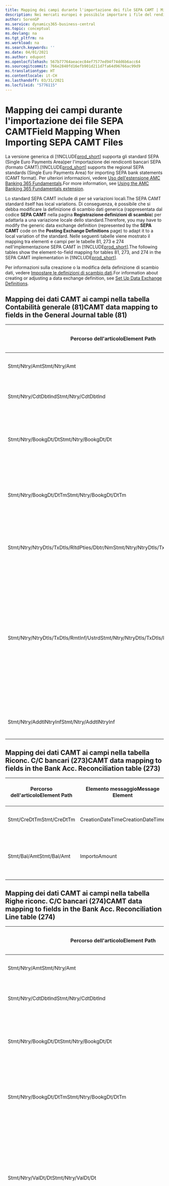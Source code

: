 ```yaml
---
title: Mapping dei campi durante l'importazione dei file SEPA CAMT | Microsoft Docs
description: Nei mercati europei è possibile importare i file del rendiconto bancario negli standard SEPA (Single Euro Payments Area) locali.
author: SorenGP
ms.service: dynamics365-business-central
ms.topic: conceptual
ms.devlang: na
ms.tgt_pltfrm: na
ms.workload: na
ms.search.keywords: ''
ms.date: 04/01/2021
ms.author: edupont
ms.openlocfilehash: 567b77764aeacec84ef7577ed94f74dd6b6acc64
ms.sourcegitcommit: 766e2840fd16efb901d211d7fa64d96766ac99d9
ms.translationtype: HT
ms.contentlocale: it-CH
ms.lasthandoff: 03/31/2021
ms.locfileid: "5776115"
---
```

# <a name="field-mapping-when-importing-sepa-camt-files"></a><span data-ttu-id="346be-103">Mapping dei campi durante l'importazione dei file SEPA CAMT</span><span class="sxs-lookup"><span data-stu-id="346be-103">Field Mapping When Importing SEPA CAMT Files</span></span>
<span data-ttu-id="346be-104">La versione generica di [!INCLUDE[prod_short](includes/prod_short.md)] supporta gli standard SEPA (Single Euro Payments Area)per l'importazione dei rendiconti bancari SEPA (formato CAMT).</span><span class="sxs-lookup"><span data-stu-id="346be-104">[!INCLUDE[prod_short](includes/prod_short.md)] supports the regional SEPA standards (Single Euro Payments Area) for importing SEPA bank statements (CAMT format).</span></span> <span data-ttu-id="346be-105">Per ulteriori informazioni, vedere [Uso dell'estensione AMC Banking 365 Fundamentals](ui-extensions-amc-banking.md).</span><span class="sxs-lookup"><span data-stu-id="346be-105">For more information, see [Using the AMC Banking 365 Fundamentals extension](ui-extensions-amc-banking.md).</span></span>  

 <span data-ttu-id="346be-106">Lo standard SEPA CAMT include di per sé variazioni locali.</span><span class="sxs-lookup"><span data-stu-id="346be-106">The SEPA CAMT standard itself has local variations.</span></span> <span data-ttu-id="346be-107">Di conseguenza, è possibile che si debba modificare la definizione di scambio dati generica (rappresentata dal codice **SEPA CAMT** nella pagina **Registrazione definizioni di scambio**) per adattarla a una variazione locale dello standard.</span><span class="sxs-lookup"><span data-stu-id="346be-107">Therefore, you may have to modify the generic data exchange definition (represented by the **SEPA CAMT** code on the **Posting Exchange Definitions** page) to adapt it to a local variation of the standard.</span></span> <span data-ttu-id="346be-108">Nelle seguenti tabelle viene mostrato il mapping tra elementi e campi per le tabelle 81, 273 e 274 nell'implementazione SEPA CAMT in [!INCLUDE[prod_short](includes/prod_short.md)].</span><span class="sxs-lookup"><span data-stu-id="346be-108">The following tables show the element-to-field mapping for tables 81, 273, and 274 in the SEPA CAMT implementation in [!INCLUDE[prod_short](includes/prod_short.md)].</span></span>  

 <span data-ttu-id="346be-109">Per informazioni sulla creazione o la modifica della definizione di scambio dati, vedere [Impostare le definizioni di scambio dati](across-how-to-set-up-data-exchange-definitions.md).</span><span class="sxs-lookup"><span data-stu-id="346be-109">For information about creating or adjusting a data exchange definition, see [Set Up Data Exchange Definitions](across-how-to-set-up-data-exchange-definitions.md).</span></span>  

## <a name="camt-data-mapping-to-fields-in-the-general-journal-table-81"></a><span data-ttu-id="346be-110">Mapping dei dati CAMT ai campi nella tabella Contabilità generale (81)</span><span class="sxs-lookup"><span data-stu-id="346be-110">CAMT data mapping to fields in the General Journal table (81)</span></span>  

|<span data-ttu-id="346be-111">Percorso dell'articolo</span><span class="sxs-lookup"><span data-stu-id="346be-111">Element Path</span></span>|<span data-ttu-id="346be-112">Elemento messaggio</span><span class="sxs-lookup"><span data-stu-id="346be-112">Message Element</span></span>|<span data-ttu-id="346be-113">Tipo di dati</span><span class="sxs-lookup"><span data-stu-id="346be-113">Data Type</span></span>|<span data-ttu-id="346be-114">Descrizione</span><span class="sxs-lookup"><span data-stu-id="346be-114">Description</span></span>|<span data-ttu-id="346be-115">Identificatore segno negativo</span><span class="sxs-lookup"><span data-stu-id="346be-115">Negative-Sign Identifier</span></span>|<span data-ttu-id="346be-116">Nr. campo</span><span class="sxs-lookup"><span data-stu-id="346be-116">Field No.</span></span>|<span data-ttu-id="346be-117">Nome campo</span><span class="sxs-lookup"><span data-stu-id="346be-117">Field Name</span></span>|  
|------------------|---------------------|---------------|-----------------|-------------------------------|---------------|----------------|  
|<span data-ttu-id="346be-118">Stmt/Ntry/Amt</span><span class="sxs-lookup"><span data-stu-id="346be-118">Stmt/Ntry/Amt</span></span>|<span data-ttu-id="346be-119">Importo</span><span class="sxs-lookup"><span data-stu-id="346be-119">Amount</span></span>|<span data-ttu-id="346be-120">Decimale</span><span class="sxs-lookup"><span data-stu-id="346be-120">Decimal</span></span>|<span data-ttu-id="346be-121">Specifica l'importo di denaro nel movimento cassa.</span><span class="sxs-lookup"><span data-stu-id="346be-121">The amount of money in the cash entry</span></span>||<span data-ttu-id="346be-122">13</span><span class="sxs-lookup"><span data-stu-id="346be-122">13</span></span>|<span data-ttu-id="346be-123">Importo</span><span class="sxs-lookup"><span data-stu-id="346be-123">Amount</span></span>|  
|<span data-ttu-id="346be-124">Stmt/Ntry/CdtDbtInd</span><span class="sxs-lookup"><span data-stu-id="346be-124">Stmt/Ntry/CdtDbtInd</span></span>|<span data-ttu-id="346be-125">CreditDebitIndicator</span><span class="sxs-lookup"><span data-stu-id="346be-125">CreditDebitIndicator</span></span>|<span data-ttu-id="346be-126">Testo</span><span class="sxs-lookup"><span data-stu-id="346be-126">Text</span></span>|<span data-ttu-id="346be-127">Indica se il movimento è un credito o un debito</span><span class="sxs-lookup"><span data-stu-id="346be-127">Indicates whether the entry is a credit or a debit entry</span></span>|<span data-ttu-id="346be-128">DBIT</span><span class="sxs-lookup"><span data-stu-id="346be-128">DBIT</span></span>|<span data-ttu-id="346be-129">13</span><span class="sxs-lookup"><span data-stu-id="346be-129">13</span></span>|<span data-ttu-id="346be-130">Importo</span><span class="sxs-lookup"><span data-stu-id="346be-130">Amount</span></span>|  
|<span data-ttu-id="346be-131">Stmt/Ntry/BookgDt/Dt</span><span class="sxs-lookup"><span data-stu-id="346be-131">Stmt/Ntry/BookgDt/Dt</span></span>|<span data-ttu-id="346be-132">Data</span><span class="sxs-lookup"><span data-stu-id="346be-132">Date</span></span>|<span data-ttu-id="346be-133">Data</span><span class="sxs-lookup"><span data-stu-id="346be-133">Date</span></span>|<span data-ttu-id="346be-134">Data in cui un movimento viene registrato in un conto nei registri di chi utilizza il conto</span><span class="sxs-lookup"><span data-stu-id="346be-134">The date when an entry is posted to an account on the account servicer's books</span></span>||<span data-ttu-id="346be-135">5</span><span class="sxs-lookup"><span data-stu-id="346be-135">5</span></span>|<span data-ttu-id="346be-136">Data di registrazione:</span><span class="sxs-lookup"><span data-stu-id="346be-136">Posting Date</span></span>|  
|<span data-ttu-id="346be-137">Stmt/Ntry/BookgDt/DtTm</span><span class="sxs-lookup"><span data-stu-id="346be-137">Stmt/Ntry/BookgDt/DtTm</span></span>|<span data-ttu-id="346be-138">DataOra</span><span class="sxs-lookup"><span data-stu-id="346be-138">DateTime</span></span>|<span data-ttu-id="346be-139">DataOra</span><span class="sxs-lookup"><span data-stu-id="346be-139">DateTime</span></span>|<span data-ttu-id="346be-140">Data e ora in cui un movimento viene registrato in un conto nei registri di chi utilizza il conto</span><span class="sxs-lookup"><span data-stu-id="346be-140">The date and time when an entry is posted to an account on the account servicer's books</span></span>||<span data-ttu-id="346be-141">5</span><span class="sxs-lookup"><span data-stu-id="346be-141">5</span></span>|<span data-ttu-id="346be-142">Data di registrazione:</span><span class="sxs-lookup"><span data-stu-id="346be-142">Posting Date</span></span>|  
|<span data-ttu-id="346be-143">Stmt/Ntry/NtryDtls/TxDtls/RltdPties/Dbtr/Nm</span><span class="sxs-lookup"><span data-stu-id="346be-143">Stmt/Ntry/NtryDtls/TxDtls/RltdPties/Dbtr/Nm</span></span>|<span data-ttu-id="346be-144">Nome</span><span class="sxs-lookup"><span data-stu-id="346be-144">Name</span></span>|<span data-ttu-id="346be-145">Testo</span><span class="sxs-lookup"><span data-stu-id="346be-145">Text</span></span>|<span data-ttu-id="346be-146">Nome della parte che deve una somma di denaro al creditore (finale)</span><span class="sxs-lookup"><span data-stu-id="346be-146">The name of the party that owes an amount of money to the (ultimate) creditor</span></span>||<span data-ttu-id="346be-147">1221</span><span class="sxs-lookup"><span data-stu-id="346be-147">1221</span></span>|<span data-ttu-id="346be-148">Informazioni sul pagante</span><span class="sxs-lookup"><span data-stu-id="346be-148">Payer Information</span></span>|  
|<span data-ttu-id="346be-149">Stmt/Ntry/NtryDtls/TxDtls/RmtInf/Ustrd</span><span class="sxs-lookup"><span data-stu-id="346be-149">Stmt/Ntry/NtryDtls/TxDtls/RmtInf/Ustrd</span></span>|<span data-ttu-id="346be-150">Non strutturato</span><span class="sxs-lookup"><span data-stu-id="346be-150">Unstructured</span></span>|<span data-ttu-id="346be-151">Testo</span><span class="sxs-lookup"><span data-stu-id="346be-151">Text</span></span>|<span data-ttu-id="346be-152">Informazioni fornite per consentire la corrispondenza o riconciliazione di un movimento con gli articoli oggetto del pagamento, come le fatture aziendali in un sistema conto clienti, in un form non strutturato</span><span class="sxs-lookup"><span data-stu-id="346be-152">Information supplied to enable the matching/reconciliation of an entry with the items that the payment is intended to settle, such as commercial invoices in an accounts-receivable system, in an unstructured form</span></span>||<span data-ttu-id="346be-153">8</span><span class="sxs-lookup"><span data-stu-id="346be-153">8</span></span>|<span data-ttu-id="346be-154">Descrizione</span><span class="sxs-lookup"><span data-stu-id="346be-154">Description</span></span>|  
|<span data-ttu-id="346be-155">Stmt/Ntry/AddtlNtryInf</span><span class="sxs-lookup"><span data-stu-id="346be-155">Stmt/Ntry/AddtlNtryInf</span></span>|<span data-ttu-id="346be-156">AdditionalEntryInformation</span><span class="sxs-lookup"><span data-stu-id="346be-156">AdditionalEntryInformation</span></span>|<span data-ttu-id="346be-157">Testo</span><span class="sxs-lookup"><span data-stu-id="346be-157">Text</span></span>|<span data-ttu-id="346be-158">Informazioni aggiuntive relative al movimento</span><span class="sxs-lookup"><span data-stu-id="346be-158">Additional information about the entry</span></span>||<span data-ttu-id="346be-159">1222</span><span class="sxs-lookup"><span data-stu-id="346be-159">1222</span></span>|<span data-ttu-id="346be-160">Informazioni sulla transazione</span><span class="sxs-lookup"><span data-stu-id="346be-160">Transaction Information</span></span>|  

## <a name="camt-data-mapping-to-fields-in-the-bank-acc-reconciliation-table-273"></a><span data-ttu-id="346be-161">Mapping dei dati CAMT ai campi nella tabella Riconc. C/C bancari (273)</span><span class="sxs-lookup"><span data-stu-id="346be-161">CAMT data mapping to fields in the Bank Acc. Reconciliation table (273)</span></span>  

|<span data-ttu-id="346be-162">Percorso dell'articolo</span><span class="sxs-lookup"><span data-stu-id="346be-162">Element Path</span></span>|<span data-ttu-id="346be-163">Elemento messaggio</span><span class="sxs-lookup"><span data-stu-id="346be-163">Message Element</span></span>|<span data-ttu-id="346be-164">Tipo di dati</span><span class="sxs-lookup"><span data-stu-id="346be-164">Data Type</span></span>|<span data-ttu-id="346be-165">Descrizione</span><span class="sxs-lookup"><span data-stu-id="346be-165">Description</span></span>|<span data-ttu-id="346be-166">Identificatore segno negativo</span><span class="sxs-lookup"><span data-stu-id="346be-166">Negative-Sign Identifier</span></span>|<span data-ttu-id="346be-167">Nr. campo</span><span class="sxs-lookup"><span data-stu-id="346be-167">Field No.</span></span>|<span data-ttu-id="346be-168">Nome campo</span><span class="sxs-lookup"><span data-stu-id="346be-168">Field Name</span></span>|  
|------------------|---------------------|---------------|-----------------|-------------------------------|---------------|----------------|  
|<span data-ttu-id="346be-169">Stmt/CreDtTm</span><span class="sxs-lookup"><span data-stu-id="346be-169">Stmt/CreDtTm</span></span>|<span data-ttu-id="346be-170">CreationDateTime</span><span class="sxs-lookup"><span data-stu-id="346be-170">CreationDateTime</span></span>|<span data-ttu-id="346be-171">Data</span><span class="sxs-lookup"><span data-stu-id="346be-171">Date</span></span>|<span data-ttu-id="346be-172">Data e ora di creazione del messaggio</span><span class="sxs-lookup"><span data-stu-id="346be-172">The date and time when the message was created</span></span>||<span data-ttu-id="346be-173">3</span><span class="sxs-lookup"><span data-stu-id="346be-173">3</span></span>|<span data-ttu-id="346be-174">Data estratto conto</span><span class="sxs-lookup"><span data-stu-id="346be-174">Statement Date</span></span>|  
|<span data-ttu-id="346be-175">Stmt/Bal/Amt</span><span class="sxs-lookup"><span data-stu-id="346be-175">Stmt/Bal/Amt</span></span>|<span data-ttu-id="346be-176">Importo</span><span class="sxs-lookup"><span data-stu-id="346be-176">Amount</span></span>|<span data-ttu-id="346be-177">Decimale</span><span class="sxs-lookup"><span data-stu-id="346be-177">Decimal</span></span>|<span data-ttu-id="346be-178">Importo risultante dagli importi al netto per tutti i movimenti dare e avere</span><span class="sxs-lookup"><span data-stu-id="346be-178">The amount resulting from the netted amounts for all debit and credit entries</span></span>||<span data-ttu-id="346be-179">4</span><span class="sxs-lookup"><span data-stu-id="346be-179">4</span></span>|<span data-ttu-id="346be-180">Saldo finale estratto conto</span><span class="sxs-lookup"><span data-stu-id="346be-180">Statement Ending Balance</span></span>|  

## <a name="camt-data-mapping-to-fields-in-the-bank-acc-reconciliation-line-table-274"></a><span data-ttu-id="346be-181">Mapping dei dati CAMT ai campi nella tabella Righe riconc. C/C bancari (274)</span><span class="sxs-lookup"><span data-stu-id="346be-181">CAMT data mapping to fields in the Bank Acc. Reconciliation Line table (274)</span></span>  

|<span data-ttu-id="346be-182">Percorso dell'articolo</span><span class="sxs-lookup"><span data-stu-id="346be-182">Element Path</span></span>|<span data-ttu-id="346be-183">Elemento messaggio</span><span class="sxs-lookup"><span data-stu-id="346be-183">Message Element</span></span>|<span data-ttu-id="346be-184">Tipo di dati</span><span class="sxs-lookup"><span data-stu-id="346be-184">Data Type</span></span>|<span data-ttu-id="346be-185">Descrizione</span><span class="sxs-lookup"><span data-stu-id="346be-185">Description</span></span>|<span data-ttu-id="346be-186">Identificatore segno negativo</span><span class="sxs-lookup"><span data-stu-id="346be-186">Negative-Sign Identifier</span></span>|<span data-ttu-id="346be-187">Nr. campo</span><span class="sxs-lookup"><span data-stu-id="346be-187">Field No.</span></span>|<span data-ttu-id="346be-188">Nome campo</span><span class="sxs-lookup"><span data-stu-id="346be-188">Field Name</span></span>|  
|------------------|---------------------|---------------|-----------------|-------------------------------|---------------|----------------|  
|<span data-ttu-id="346be-189">Stmt/Ntry/Amt</span><span class="sxs-lookup"><span data-stu-id="346be-189">Stmt/Ntry/Amt</span></span>|<span data-ttu-id="346be-190">Importo</span><span class="sxs-lookup"><span data-stu-id="346be-190">Amount</span></span>|<span data-ttu-id="346be-191">Decimale</span><span class="sxs-lookup"><span data-stu-id="346be-191">Decimal</span></span>|<span data-ttu-id="346be-192">Specifica l'importo di denaro nel movimento cassa.</span><span class="sxs-lookup"><span data-stu-id="346be-192">The amount of money in the cash entry</span></span>||<span data-ttu-id="346be-193">7</span><span class="sxs-lookup"><span data-stu-id="346be-193">7</span></span>|<span data-ttu-id="346be-194">Importo estratto conto</span><span class="sxs-lookup"><span data-stu-id="346be-194">Statement Amount</span></span>|  
|<span data-ttu-id="346be-195">Stmt/Ntry/CdtDbtInd</span><span class="sxs-lookup"><span data-stu-id="346be-195">Stmt/Ntry/CdtDbtInd</span></span>|<span data-ttu-id="346be-196">CreditDebitIndicator</span><span class="sxs-lookup"><span data-stu-id="346be-196">CreditDebitIndicator</span></span>|<span data-ttu-id="346be-197">Testo</span><span class="sxs-lookup"><span data-stu-id="346be-197">Text</span></span>|<span data-ttu-id="346be-198">Indica se il movimento è un credito o un debito</span><span class="sxs-lookup"><span data-stu-id="346be-198">Indicates whether the entry is a credit or a debit entry</span></span>|<span data-ttu-id="346be-199">DBIT</span><span class="sxs-lookup"><span data-stu-id="346be-199">DBIT</span></span>|<span data-ttu-id="346be-200">7</span><span class="sxs-lookup"><span data-stu-id="346be-200">7</span></span>|<span data-ttu-id="346be-201">Importo estratto conto</span><span class="sxs-lookup"><span data-stu-id="346be-201">Statement Amount</span></span>|  
|<span data-ttu-id="346be-202">Stmt/Ntry/BookgDt/Dt</span><span class="sxs-lookup"><span data-stu-id="346be-202">Stmt/Ntry/BookgDt/Dt</span></span>|<span data-ttu-id="346be-203">Data</span><span class="sxs-lookup"><span data-stu-id="346be-203">Date</span></span>|<span data-ttu-id="346be-204">Data</span><span class="sxs-lookup"><span data-stu-id="346be-204">Date</span></span>|<span data-ttu-id="346be-205">Data in cui un movimento viene registrato in un conto nei registri di chi utilizza il conto</span><span class="sxs-lookup"><span data-stu-id="346be-205">The date when an entry is posted to an account on the account servicer's books</span></span>||<span data-ttu-id="346be-206">5</span><span class="sxs-lookup"><span data-stu-id="346be-206">5</span></span>|<span data-ttu-id="346be-207">Data transazione</span><span class="sxs-lookup"><span data-stu-id="346be-207">Transaction Date</span></span>|  
|<span data-ttu-id="346be-208">Stmt/Ntry/BookgDt/DtTm</span><span class="sxs-lookup"><span data-stu-id="346be-208">Stmt/Ntry/BookgDt/DtTm</span></span>|<span data-ttu-id="346be-209">DataOra</span><span class="sxs-lookup"><span data-stu-id="346be-209">DateTime</span></span>|<span data-ttu-id="346be-210">DataOra</span><span class="sxs-lookup"><span data-stu-id="346be-210">DateTime</span></span>|<span data-ttu-id="346be-211">Data e ora in cui un movimento viene registrato in un conto nei registri di chi utilizza il conto</span><span class="sxs-lookup"><span data-stu-id="346be-211">The date and time when an entry is posted to an account on the account servicer's books</span></span>||<span data-ttu-id="346be-212">5</span><span class="sxs-lookup"><span data-stu-id="346be-212">5</span></span>|<span data-ttu-id="346be-213">Data transazione</span><span class="sxs-lookup"><span data-stu-id="346be-213">Transaction Date</span></span>|  
|<span data-ttu-id="346be-214">Stmt/Ntry/ValDt/Dt</span><span class="sxs-lookup"><span data-stu-id="346be-214">Stmt/Ntry/ValDt/Dt</span></span>|<span data-ttu-id="346be-215">Data</span><span class="sxs-lookup"><span data-stu-id="346be-215">Date</span></span>|<span data-ttu-id="346be-216">Data</span><span class="sxs-lookup"><span data-stu-id="346be-216">Date</span></span>|<span data-ttu-id="346be-217">Data in cui i cespiti diventano disponibili al proprietario del conto nel caso di un movimento in avere o cessano di essere disponibili nel caso di un movimento in dare</span><span class="sxs-lookup"><span data-stu-id="346be-217">The date when assets become available to the account owner in case of a credit entry, or cease to be available to the account owner in case of a debit entry</span></span>||<span data-ttu-id="346be-218">12</span><span class="sxs-lookup"><span data-stu-id="346be-218">12</span></span>|<span data-ttu-id="346be-219">Data valuta</span><span class="sxs-lookup"><span data-stu-id="346be-219">Value Date</span></span>|  
|<span data-ttu-id="346be-220">Stmt/Ntry/ValDt/DtTm</span><span class="sxs-lookup"><span data-stu-id="346be-220">Stmt/Ntry/ValDt/DtTm</span></span>|<span data-ttu-id="346be-221">DataOra</span><span class="sxs-lookup"><span data-stu-id="346be-221">DateTime</span></span>|<span data-ttu-id="346be-222">DataOra</span><span class="sxs-lookup"><span data-stu-id="346be-222">DateTime</span></span>|<span data-ttu-id="346be-223">Data e ora in cui i cespiti diventano disponibili al proprietario del conto nel caso di un movimento in avere o cessano di essere disponibili nel caso di un movimento in dare</span><span class="sxs-lookup"><span data-stu-id="346be-223">The date and time when assets become available to the account owner in case of a credit entry, or cease to be available to the account owner in case of a debit entry</span></span>||<span data-ttu-id="346be-224">12</span><span class="sxs-lookup"><span data-stu-id="346be-224">12</span></span>|<span data-ttu-id="346be-225">Data valuta</span><span class="sxs-lookup"><span data-stu-id="346be-225">Value Date</span></span>|  
|<span data-ttu-id="346be-226">Stmt/Ntry/NtryDtls/TxDtls/RltdPties/Dbtr/Nm</span><span class="sxs-lookup"><span data-stu-id="346be-226">Stmt/Ntry/NtryDtls/TxDtls/RltdPties/Dbtr/Nm</span></span>|<span data-ttu-id="346be-227">Nome</span><span class="sxs-lookup"><span data-stu-id="346be-227">Name</span></span>|<span data-ttu-id="346be-228">Testo</span><span class="sxs-lookup"><span data-stu-id="346be-228">Text</span></span>|<span data-ttu-id="346be-229">Nome della parte che deve una somma di denaro al creditore (finale)</span><span class="sxs-lookup"><span data-stu-id="346be-229">The name of the party that owes an amount of money to the (ultimate) creditor</span></span>||<span data-ttu-id="346be-230">15</span><span class="sxs-lookup"><span data-stu-id="346be-230">15</span></span>|<span data-ttu-id="346be-231">Informazioni sul pagante</span><span class="sxs-lookup"><span data-stu-id="346be-231">Payer Information</span></span>|  
|<span data-ttu-id="346be-232">Stmt/Ntry/NtryDtls/TxDtls/RmtInf/Ustrd</span><span class="sxs-lookup"><span data-stu-id="346be-232">Stmt/Ntry/NtryDtls/TxDtls/RmtInf/Ustrd</span></span>|<span data-ttu-id="346be-233">Non strutturato</span><span class="sxs-lookup"><span data-stu-id="346be-233">Unstructured</span></span>|<span data-ttu-id="346be-234">Testo</span><span class="sxs-lookup"><span data-stu-id="346be-234">Text</span></span>|<span data-ttu-id="346be-235">Informazioni fornite per consentire la corrispondenza o riconciliazione di un movimento con gli articoli oggetto del pagamento, come le fatture aziendali in un sistema conto clienti, in un form non strutturato</span><span class="sxs-lookup"><span data-stu-id="346be-235">Information supplied to enable the matching/reconciliation of an entry with the items that the payment is intended to settle, such as commercial invoices in an accounts-receivable system, in an unstructured form</span></span>||<span data-ttu-id="346be-236">6</span><span class="sxs-lookup"><span data-stu-id="346be-236">6</span></span>|<span data-ttu-id="346be-237">Descrizione</span><span class="sxs-lookup"><span data-stu-id="346be-237">Description</span></span>|  
|<span data-ttu-id="346be-238">Stmt/Ntry/AddtlNtryInf</span><span class="sxs-lookup"><span data-stu-id="346be-238">Stmt/Ntry/AddtlNtryInf</span></span>|<span data-ttu-id="346be-239">AdditionalEntryInformation</span><span class="sxs-lookup"><span data-stu-id="346be-239">AdditionalEntryInformation</span></span>|<span data-ttu-id="346be-240">Testo</span><span class="sxs-lookup"><span data-stu-id="346be-240">Text</span></span>|<span data-ttu-id="346be-241">Informazioni aggiuntive relative al movimento</span><span class="sxs-lookup"><span data-stu-id="346be-241">Additional information about the entry</span></span>||<span data-ttu-id="346be-242">16</span><span class="sxs-lookup"><span data-stu-id="346be-242">16</span></span>|<span data-ttu-id="346be-243">Informazioni sulla transazione</span><span class="sxs-lookup"><span data-stu-id="346be-243">Transaction Information</span></span>|  

 <span data-ttu-id="346be-244">Gli elementi nel nodo **Ntry** importati in [!INCLUDE[prod_short](includes/prod_short.md)], ma di cui non è stato eseguito il mapping ad alcun campo, vengono memorizzati nella tabella **Registrazione definizione colonna scambio dati**.</span><span class="sxs-lookup"><span data-stu-id="346be-244">Elements in the **Ntry** node that are imported into [!INCLUDE[prod_short](includes/prod_short.md)] but not mapped to any fields are stored in the **Posting Exch. Column Def** table.</span></span> <span data-ttu-id="346be-245">Gli utenti possono vedere gli elementi nelle pagine **Registrazione riconciliazione pagamenti**, **Collegamento pagamenti** e **Riconciliazioni C/C bancari** scegliendo l'azione **Dettagli riga rendiconto bancario**.</span><span class="sxs-lookup"><span data-stu-id="346be-245">Users can view these elements from the **Payment Reconciliation Journal**, **Payment Application**, and **Bank Acc. Reconciliation** pages by choosing the **Bank Statement Line Details** action.</span></span> <span data-ttu-id="346be-246">Per ulteriori informazioni, vedere [Riconciliare i pagamenti utilizzando il collegamento automatico](receivables-how-reconcile-payments-auto-application.md).</span><span class="sxs-lookup"><span data-stu-id="346be-246">For more information, see [Reconcile Payments Using Automatic Application](receivables-how-reconcile-payments-auto-application.md).</span></span>

> [!IMPORTANT]
> <span data-ttu-id="346be-247">In un'importazione di estratti conto bancari CAMT, [!INCLUDE[prod_short](includes/prod_short.md)] si aspetta che ogni transazione sia univoca, ossia il campo **ID transazione** che proviene dal tag *Stmt/Ntry/NtryDtls/TxDtls/Refs/EndToEndId* nel file CAMT, deve essere univoco all'interno della riconciliazione del C/C bancario aperto.</span><span class="sxs-lookup"><span data-stu-id="346be-247">In an import of CAMT bank statements, [!INCLUDE[prod_short](includes/prod_short.md)] expects each transaction to be unique, which means that the **Transaction ID** field that comes from the *Stmt/Ntry/NtryDtls/TxDtls/Refs/EndToEndId* tag in the CAMT file, must be unique within the open bank account reconciliation.</span></span> <span data-ttu-id="346be-248">Se le informazioni non sono presenti, [!INCLUDE[prod_short](includes/prod_short.md)] ignora il pagamento.</span><span class="sxs-lookup"><span data-stu-id="346be-248">If the information is not present, [!INCLUDE[prod_short](includes/prod_short.md)] ignores the payment.</span></span> <span data-ttu-id="346be-249">Se una riconciliazione bancaria precedente sullo stesso C/C bancario è stata registrata con lo stesso ID transazione dell'importazione corrente, la transazione corrente non verrà riconciliata automaticamente ma potrà comunque essere importata.</span><span class="sxs-lookup"><span data-stu-id="346be-249">If an earlier bank reconciliation on the same bank account was posted with the same transaction ID as on the current import, the current transaction will not automatically reconcile but can still be imported.</span></span>

## <a name="see-also"></a><span data-ttu-id="346be-250">Vedere anche</span><span class="sxs-lookup"><span data-stu-id="346be-250">See Also</span></span>  
[<span data-ttu-id="346be-251">Impostazione dello scambio di dati</span><span class="sxs-lookup"><span data-stu-id="346be-251">Setting Up Data Exchange</span></span>](across-set-up-data-exchange.md)  
[<span data-ttu-id="346be-252">Scambio di dati in modalità elettronica</span><span class="sxs-lookup"><span data-stu-id="346be-252">Exchanging Data Electronically</span></span>](across-data-exchange.md)  
<span data-ttu-id="346be-253">[Utilizzo dell'estensione AMC Banking 365 Fundamentals](ui-extensions-amc-banking.md) </span><span class="sxs-lookup"><span data-stu-id="346be-253">[Using the AMC Banking 365 Fundamentals extension](ui-extensions-amc-banking.md) </span></span>  
[<span data-ttu-id="346be-254">Utilizzare gli schemi XML per preparare le definizioni di scambio dati</span><span class="sxs-lookup"><span data-stu-id="346be-254">Use XML Schemas to Prepare Data Exchange Definitions</span></span>](across-how-to-use-xml-schemas-to-prepare-data-exchange-definitions.md)  
[<span data-ttu-id="346be-255">Riconciliare i pagamenti utilizzando il collegamento automatico</span><span class="sxs-lookup"><span data-stu-id="346be-255">Reconcile Payments Using Automatic Application</span></span>](receivables-how-reconcile-payments-auto-application.md)  


[!INCLUDE[footer-include](includes/footer-banner.md)]